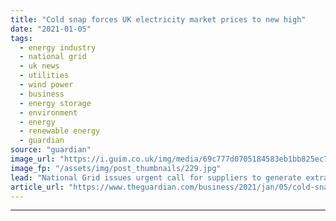 ```yaml
---
title: "Cold snap forces UK electricity market prices to new high"
date: "2021-01-05"
tags: 
  - energy industry
  - national grid
  - uk news
  - utilities
  - wind power
  - business
  - energy storage
  - environment
  - energy
  - renewable energy
  - guardian
source: "guardian"
image_url: "https://i.guim.co.uk/img/media/69c777d0705184583eb1bb825ec71493e89b90b1/0_2_3000_1800/master/3000.jpg?width=460&quality=85&auto=format&fit=max&s=306d7fb07ad4b3eea14186d4e4491dfb"
image_fp: "/assets/img/post_thumbnails/229.jpg"
lead: "National Grid issues urgent call for suppliers to generate extra 524MW of electricity capacityPlunging temperatures and a drop in wind turbine power generation have pushed UK electricity market prices to a new high and prompted the National Grid to p..."
article_url: "https://www.theguardian.com/business/2021/jan/05/cold-snap-sees-uk-electricity-market-prices-reach-new-high"
---
```


---
